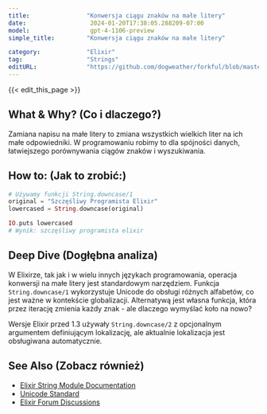 ```yaml
---
title:                "Konwersja ciągu znaków na małe litery"
date:                  2024-01-20T17:38:05.288209-07:00
model:                 gpt-4-1106-preview
simple_title:         "Konwersja ciągu znaków na małe litery"

category:             "Elixir"
tag:                  "Strings"
editURL:              "https://github.com/dogweather/forkful/blob/master/content/pl/elixir/converting-a-string-to-lower-case.md"
---
```


{{< edit_this_page >}}

## What & Why? (Co i dlaczego?)
Zamiana napisu na małe litery to zmiana wszystkich wielkich liter na ich małe odpowiedniki. W programowaniu robimy to dla spójności danych, łatwiejszego porównywania ciągów znaków i wyszukiwania.

## How to: (Jak to zrobić:)
```elixir
# Używamy funkcji String.downcase/1
original = "Szczęśliwy Programista Elixir"
lowercased = String.downcase(original)

IO.puts lowercased
# Wynik: szczęśliwy programista elixir
```

## Deep Dive (Dogłębna analiza)
W Elixirze, tak jak i w wielu innych językach programowania, operacja konwersji na małe litery jest standardowym narzędziem. Funkcja `String.downcase/1` wykorzystuje Unicode do obsługi różnych alfabetów, co jest ważne w kontekście globalizacji. Alternatywą jest własna funkcja, która przez iterację zmienia każdy znak - ale dlaczego wymyślać koło na nowo?

Wersje Elixir przed 1.3 używały `String.downcase/2` z opcjonalnym argumentem definiującym lokalizację, ale aktualnie lokalizacja jest obsługiwana automatycznie.

## See Also (Zobacz również)
- [Elixir String Module Documentation](https://hexdocs.pm/elixir/String.html)
- [Unicode Standard](http://www.unicode.org/standard/standard.html)
- [Elixir Forum Discussions](https://elixirforum.com)
